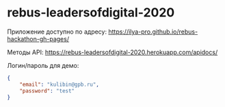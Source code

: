 # rebus-leadersofdigital-2020

Приложение доступно по адресу: https://ilya-pro.github.io/rebus-hackathon-gh-pages/

Методы API: https://rebus-leadersofdigital-2020.herokuapp.com/apidocs/

Логин/пароль для демо:
```json
{
    "email": "kulibin@gpb.ru",
    "password": "test"
}
```
